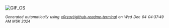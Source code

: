 <div align="justify">
<picture>
    <source media="(prefers-color-scheme: dark)" srcset="https://i.ibb.co/ZdPTr3W/output-gif.gif">
    <source media="(prefers-color-scheme: light)" srcset="https://i.ibb.co/ZdPTr3W/output-gif.gif">
    <img alt="GIF_OS" src="https://i.ibb.co/ZdPTr3W/output-gif.gif">
</picture>

<sub><i>Generated automatically using [x0rzavi/github-readme-terminal](https://github.com/x0rzavi/github-readme-terminal) on Wed Dec 04 04:37:49 AM MSK 2024</i></sub>

</div>

<!-- Image deletion URL: https://ibb.co/qBf18zk/e2dc15b25a8363ae55f909a5961f4dfe -->
